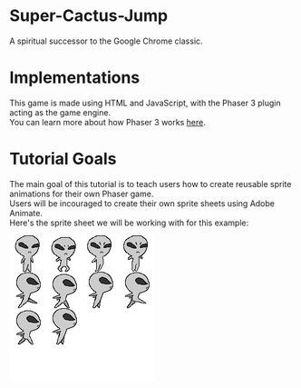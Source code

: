 # Super-Cactus-Jump
 A spiritual successor to the Google Chrome classic.

# Implementations
This game is made using HTML and JavaScript, with the Phaser 3 plugin acting as the game engine.  
You can learn more about how Phaser 3 works [here](https://phaser.io/learn).  

# Tutorial Goals
The main goal of this tutorial is to teach users how to create reusable sprite animations for their own Phaser game.  
Users will be incouraged to create their own sprite sheets using Adobe Animate.  
Here's the sprite sheet we will be working with for this example:  
  
![Alien Sprites](assets/alien.png)